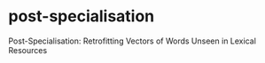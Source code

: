 # post-specialisation
Post-Specialisation: Retrofitting Vectors of Words Unseen in Lexical Resources
